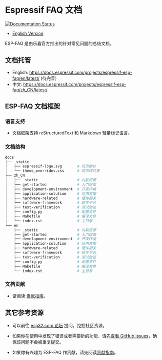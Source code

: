# Espressif FAQ 文档

[![Documentation Status](https://readthedocs.com/projects/espressif-esp-faq-zh-cn/badge/?version=latest)](https://docs.espressif.com/projects/espressif-esp-faq/zh_CN/latest/?badge=latest)

* [English Version](./README.md)
  
ESP-FAQ 是由乐鑫官方推出的针对常见问题的总结文档。

## 文档托管

* English: https://docs.espressif.com/projects/espressif-esp-faq/en/latest/ (待完善)
* 中文: https://docs.espressif.com/projects/espressif-esp-faq/zh_CN/latest/

## ESP-FAQ 文档框架

### 语言支持

* 文档框架支持 reStructuredText 和 Markdown 轻量标记语言。

### 文档结构

``` bash
docs
├── _static
│   ├── espressif-logo.svg       # 网页徽标
│   └── theme_overrides.css      # 网页样式表
├── zh_CN
│   ├── _static                  # 内联资源
│   ├── get-started              # 入门指南
│   ├── development-environment  # 开发环境
│   ├── application-solution     # 应用方案
│   ├── hardware-related         # 硬件相关
│   ├── software-framework       # 软件平台
│   ├── test-verification        # 测试验证
│   ├── config.py                # 配置文件
│   ├── Makefile                 # 编译文件
│   └── index.rst                # 主目录
└── en
    ├── _static                  # 内联资源
    ├── get-started              # 入门指南
    ├── development-environment  # 开发环境
    ├── application-solution     # 应用方案
    ├── hardware-related         # 硬件相关
    ├── software-framework       # 软件平台
    ├── test-verification        # 测试验证
    ├── config.py                # 配置文件
    ├── Makefile                 # 编译文件
    └── index.rst                # 主目录
```

### 文档贡献

* 请阅读 [贡献指南](docs/zh_CN/get-started/document-contribution.md)。

## 其它参考资源

* 可以前往 [esp32.com 论坛](https://esp32.com/) 提问，挖掘社区资源。

* 如果你在使用中发现了错误或者需要新的功能，请先[查看 GitHub Issues](https://github.com/espressif/esp-faq/issues)，确保该问题不会被重复提交。

* 如果你有兴趣为 ESP-FAQ 作贡献，请先阅读[贡献指南](docs/zh_CN/get-started/document-contribution.md)。
